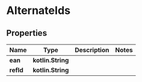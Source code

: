 
# AlternateIds

## Properties
Name | Type | Description | Notes
------------ | ------------- | ------------- | -------------
**ean** | **kotlin.String** |  | 
**refId** | **kotlin.String** |  | 




